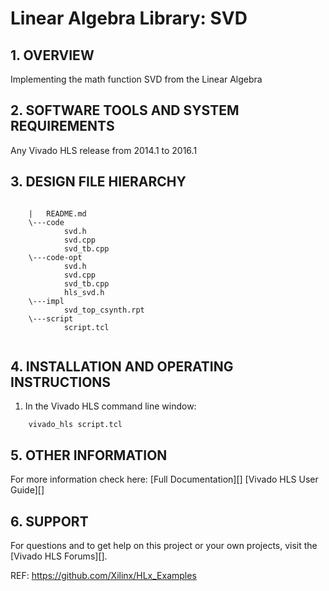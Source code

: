 Linear Algebra Library: SVD
======================================

## 1. OVERVIEW

Implementing the math function SVD from the Linear Algebra  

## 2. SOFTWARE TOOLS AND SYSTEM REQUIREMENTS

Any Vivado HLS release from 2014.1 to 2016.1

## 3. DESIGN FILE HIERARCHY
```
	
	|   README.md
	\---code
			svd.h
		    svd.cpp
		    svd_tb.cpp
	\---code-opt
			svd.h
		    svd.cpp
		    svd_tb.cpp
			hls_svd.h
	\---impl
			svd_top_csynth.rpt
	\---script
			script.tcl
			
```

## 4. INSTALLATION AND OPERATING INSTRUCTIONS

1. In the Vivado HLS command line window:

```
	vivado_hls script.tcl
```

## 5. OTHER INFORMATION

For more information check here: 
[Full Documentation][]
[Vivado HLS User Guide][]

## 6. SUPPORT

For questions and to get help on this project or your own projects, visit the [Vivado HLS Forums][]. 


REF: https://github.com/Xilinx/HLx_Examples
